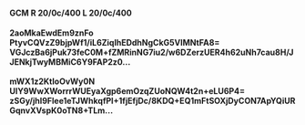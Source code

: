 #### GCM R 20/0c/400 L 20/0c/400
**2aoMkaEwdEm9znFo**<br/>**PtyvCQVzZ9bjpWf1/iL6ZiqlhEDdhNgCkG5VIMNtFA8=**<br/>**VGJczBa6jPuk73feC0M+fZMRinNG7iu2/w6DZerzUER4h62uNh7cau8H/JJENkjTwyMBMiC6Y9FAP2z0...**<br/><br/>
**mWX1z2KtloOvWy0N**<br/>**UIY9WwXWorrrWUEyaXgp6emOzqZUoNQW4t2n+eLU6P4=**<br/>**zSGy/jhI9Flee1eTJWhkqfPI+1fjEfjDc/8KDQ+EQ1mFtSOXjDyCON7ApYQiURGqnvXVspK0oTN8+TLm...**